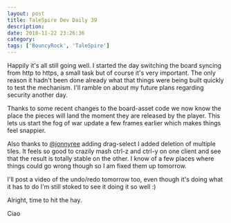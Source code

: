 ```yaml
---
layout: post
title: TaleSpire Dev Daily 39
description:
date: 2018-11-22 23:26:36
category:
tags: ['BouncyRock', 'TaleSpire']
---
```


Happily it's all still going well. I started the day switching the board syncing from http to https, a small task but of course it's very important. The only reason it hadn't been done already what that things were being built quickly to test the mechanism. I'll ramble on about my future plans regarding security another day.

Thanks to some recent changes to the board-asset code we now know the place the pieces will land the moment they are released by the player. This lets us start the fog of war update a few frames earlier which makes things feel snappier.

Also thanks to [@jonnyree](https://twitter.com/jonnyree) adding drag-select I added deletion of multiple tiles. It feels so good to crazily mash ctrl-z and ctrl-y on one client and see that the result is totally stable on the other. I know of a few places where things could go wrong though so I am fixed them up tomorrow.

I'll post a video of the undo/redo tomorrow too, even though it's doing what it has to do I'm still stoked to see it doing it so well :)

Alright, time to hit the hay.

Ciao
